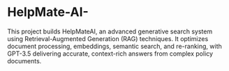 # HelpMate-AI-
This project builds HelpMateAI, an advanced generative search system using Retrieval-Augmented Generation (RAG) techniques. It optimizes document processing, embeddings, semantic search, and re-ranking, with GPT-3.5 delivering accurate, context-rich answers from complex policy documents. 
